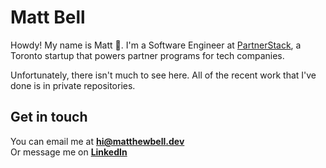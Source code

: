 # Matt Bell

Howdy! My name is Matt :wave:. I'm a Software Engineer at [PartnerStack](https://partnerstack.com/), a Toronto startup that powers partner programs for tech companies.

Unfortunately, there isn't much to see here. All of the recent work that I've done is in private repositories.

## Get in touch

You can email me at **[hi@matthewbell.dev](mailto:hi@matthewbell.dev)**<br>
Or message me on **[LinkedIn](https://www.linkedin.com/in/matthewfbell/)**

